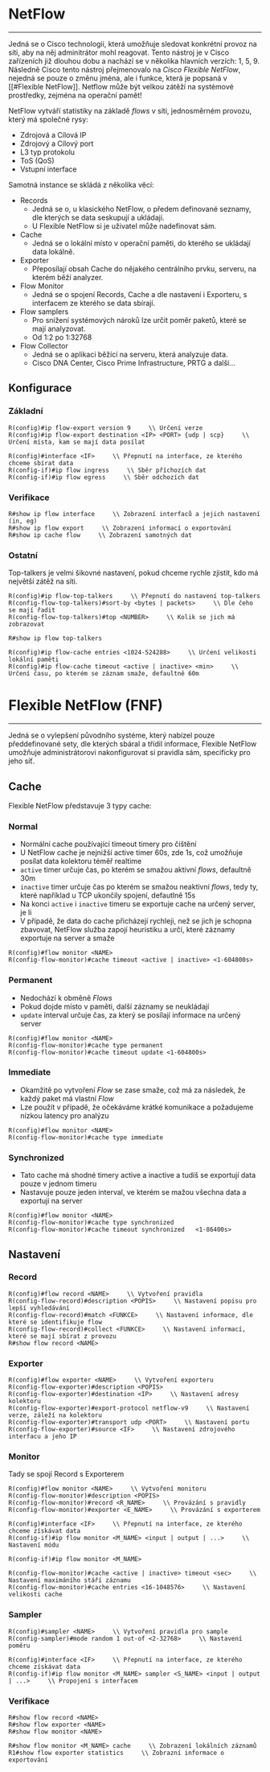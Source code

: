 # NetFlow
---

Jedná se o Cisco technologii, která umožňuje sledovat konkrétní provoz na síti, aby na něj adminitrátor mohl reagovat.
Tento nástroj je v Cisco zařízeních již dlouhou dobu a nachází se v několika hlavních verzích: 1, 5, 9.
Následně Cisco tento nástroj přejmenovalo na *Cisco Flexible NetFlow*, nejedná se pouze o změnu jména, ale i funkce, která je popsaná v [[#Flexible NetFlow]].
Netflow může být velkou zátěží na systémové prostředky, zejména na operační pamět!

NetFlow vytváří statistiky na základě *flows* v síti, jednosměrném provozu, který má společné rysy:

- Zdrojová a Cílová IP
- Zdrojový a Cílový port
- L3 typ protokolu
- ToS (QoS)
- Vstupní interface

Samotná instance se skládá z několika věcí:

- Records
  - Jedná se o, u klasického NetFlow, o předem definované seznamy, dle kterých se data seskupují a ukládají.
  - U Flexible NetFlow si je uživatel může nadefinovat sám.
- Cache
  - Jedná se o lokální místo v operační paměti, do kterého se ukládají data lokálně.
- Exporter
  - Přeposílají obsah Cache do nějakého centrálního prvku, serveru, na kterém běží analyzer.
- Flow Monitor
  - Jedná se o spojení Records, Cache a dle nastavení i Exporteru, s interfacem ze kterého se data sbírají.
- Flow samplers
  - Pro snížení systémových nároků lze určit poměr paketů, které se mají analyzovat.
  - Od 1:2 po 1:32768
- Flow Collector
  - Jedná se o aplikaci běžící na serveru, která analyzuje data.
  - Cisco DNA Center, Cisco Prime Infrastructure, PRTG a další...

## Konfigurace

### Základní

```
R(config)#ip flow-export version 9     \\ Určení verze
R(config)#ip flow-export destination <IP> <PORT> {udp | scp}     \\ Určení místa, kam se mají data posílat
```

```
R(config)#interface <IF>     \\ Přepnutí na interface, ze kterého chceme sbírat data
R(config-if)#ip flow ingress     \\ Sběr příchozích dat
R(config-if)#ip flow egress     \\ Sběr odchozích dat
```

### Verifikace

```
R#show ip flow interface     \\ Zobrazení interfaců a jejich nastavení (in, eg)
R#show ip flow export     \\ Zobrazení informací o exportování
R#show ip cache flow     \\ Zobrazení samotných dat
```

### Ostatní

Top-talkers je velmi šikovné nastavení, pokud chceme rychle zjistit, kdo má největší zátěž na síti.

```
R(config)#ip flow-top-talkers     \\ Přepnutí do nastavení top-talkers
R(config-flow-top-talkers)#sort-by <bytes | packets>     \\ Dle čeho se mají řadit
R(config-flow-top-talkers)#top <NUMBER>     \\ Kolik se jich má zobrazovat    
```

```
R#show ip flow top-talkers
```

```
R(config)#ip flow-cache entries <1024-524288>     \\ Určení velikosti lokální paměti
R(config)#ip flow-cache timeout <active | inactive> <min>     \\ Určení času, po kterém se záznam smaže, defaultně 60m
```

# Flexible NetFlow (FNF)
---

Jedná se o vylepšení původního systéme, který nabízel pouze předdefinované sety, dle kterých sbáral a třídil informace, Flexible NetFlow umožňuje administrátorovi nakonfigurovat si pravidla sám, specificky pro jeho síť.

## Cache

Flexible NetFlow představuje 3 typy cache:

### Normal
- Normální cache používající timeout timery pro čištění
- U NetFlow cache je nejnižší active timer 60s, zde 1s, což umožňuje posílat data kolektoru téměř realtime
- `active` timer určuje čas, po kterém se smažou aktivní *flows*, defaultně 30m
- `inactive` timer určuje čas po kterém se smažou neaktivní *flows*, tedy ty, které například u TCP ukončily spojení, defautlně 15s
- Na konci `active` i `inactive` timeru se exportuje cache na určený server, je li
- V případě, že data do cache přicházejí rychleji, než se jich je schopna zbavovat, NetFlow služba zapojí heuristiku a určí, které záznamy exportuje na server a smaže

```
R(config)#flow monitor <NAME> 
R(config-flow-monitor)#cache timeout <active | inactive> <1-604800s>
```

### Permanent
- Nedochází k obměně *Flows*
- Pokud dojde místo v paměti, další záznamy se neukládají
- `update` interval určuje čas, za který se posílají informace na určený server

```
R(config)#flow monitor <NAME> 
R(config-flow-monitor)#cache type permanent
R(config-flow-monitor)#cache timeout update <1-604800s>
```

### Immediate
- Okamžitě po vytvoření *Flow* se zase smaže, což má za následek, že každý paket má vlastní *Flow*
- Lze použít v případě, že očekáváme krátké komunikace a požadujeme nízkou latency pro analýzu

```
R(config)#flow monitor <NAME> 
R(config-flow-monitor)#cache type immediate
```

### Synchronized 
- Tato cache má shodné timery active a inactive a tudíš se exportují data pouze v jednom timeru 
- Nastavuje pouze jeden interval, ve kterém se mažou všechna data a exportují na server

```
R(config)#flow monitor <NAME> 
R(config-flow-monitor)#cache type synchronized
R(config-flow-monitor)#cache timeout synchronized 	<1-86400s>
```

## Nastavení

### Record

```
R(config)#flow record <NAME>     \\ Vytvoření pravidla
R(config-flow-record)#description <POPIS>     \\ Nastavení popisu pro lepší vyhledávání
R(config-flow-record)#match <FUNKCE>     \\ Nastavení informace, dle které se identifikuje flow
R(config-flow-record)#collect <FUNKCE>     \\ Nastavení informací, které se mají sbírat z provozu
R#show flow record <NAME>
```
### Exporter

```
R(config)#flow exporter <NAME>     \\ Vytvoření exporteru
R(config-flow-exporter)#description <POPIS>
R(config-flow-exporter)#destination <IP>     \\ Nastavení adresy kolektoru
R(config-flow-exporter)#export-protocol netflow-v9     \\ Nastavení verze, záleží na kolektoru
R(config-flow-exporter)#transport udp <PORT>     \\ Nastavení portu
R(config-flow-exporter)#source <IF>     \\ Nastavení zdrojového interfacu a jeho IP
```

### Monitor

Tady se spojí Record s Exporterem

```
R(config)#flow monitor <NAME>     \\ Vytvoření monitoru
R(config-flow-monitor)#description <POPIS>
R(config-flow-monitor)#record <R_NAME>     \\ Provázání s pravidly
R(config-flow-monitor)#exporter <E_NAME>     \\ Provázání s exporterem
```

```
R(config)#interface <IF>     \\ Přepnutí na interface, ze kterého chceme získávat data
R(config-if)#ip flow monitor <M_NAME> <input | output | ...>     \\ Nastavení módu
```

```
R(config-if)#ip flow monitor <M_NAME>
```

```
R(config-flow-monitor)#cache <active | inactive> timeout <sec>     \\ Nastavení maximáního stáří záznamu
R(config-flow-monitor)#cache entries <16-1048576>     \\ Nastavení velikosti cache
```

### Sampler

```
R(config)#sampler <NAME>     \\ Vytvoření pravidla pro sample
R(config-sampler)#mode random 1 out-of <2-32768>     \\ Nastavení poměru
```

```
R(config)#interface <IF>     \\ Přepnutí na interface, ze kterého chceme získávat data
R(config-if)#ip flow monitor <M_NAME> sampler <S_NAME> <input | output | ...>     \\ Propojení s interfacem
```

### Verifikace

```
R#show flow record <NAME>
R#show flow exporter <NAME>
R#show flow monitor <NAME>
```

```
R#show flow monitor <M_NAME> cache     \\ Zobrazení lokálních záznamů
R1#show flow exporter statistics     \\ Zobrazní informace o exportování
```